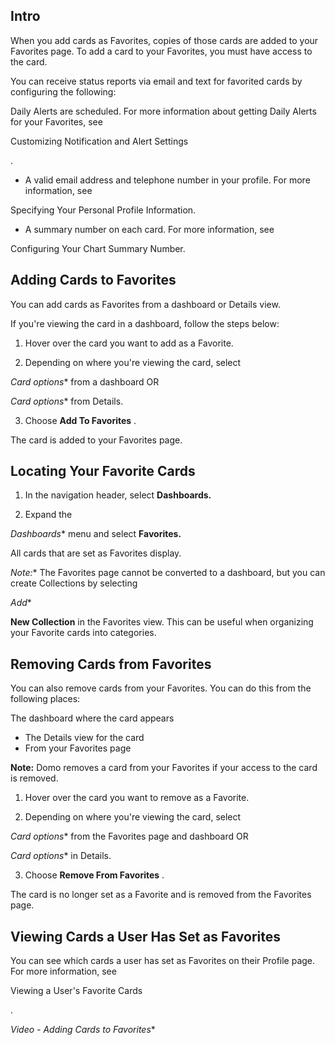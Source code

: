 

Intro
-------

When you add cards as Favorites, copies of those cards are added to your Favorites page. To add a card to your Favorites, you must have access to the card.


 You can receive status reports via email and text for favorited cards by configuring the following:

 Daily Alerts are scheduled. For more information about getting Daily Alerts for your Favorites, see

Customizing Notification and Alert Settings

.
* A valid email address and telephone number in your profile. For more information, see

Specifying Your Personal Profile Information.
* A summary number on each card. For more information, see

Configuring Your Chart Summary Number.

Adding Cards to Favorites
---------------------------

You can add cards as Favorites from a dashboard or Details view.


 If you're viewing the card in a dashboard, follow the steps below:


 1. Hover over the card you want to add as a Favorite.


 2. Depending on where you're viewing the card, select

*Card options**
 from a dashboard OR

*Card options**
 from Details.


 3. Choose
 **Add To Favorites**
 .


 The card is added to your Favorites page.


 Locating Your Favorite Cards
------------------------------

1. In the navigation header, select
 **Dashboards.**


 2. Expand the

*Dashboards**
 menu and select
 **Favorites.**

All cards that are set as Favorites display.

*Note:**
 The Favorites page cannot be converted to a dashboard, but you can create Collections by selecting

*Add**
 >
 **New Collection**
 in the Favorites view. This can be useful when organizing your Favorite cards into categories.

Removing Cards from Favorites
-------------------------------

You can also remove cards from your Favorites. You can do this from the following places:

 The dashboard where the card appears
* The Details view for the card
* From your Favorites page


**Note:**
 Domo removes a card from your Favorites if your access to the card is removed.

1. Hover over the card you want to remove as a Favorite.


 2. Depending on where you're viewing the card, select

*Card options**
 from the Favorites page and dashboard OR

*Card options**
 in Details.


 3. Choose
 **Remove From Favorites**
 .


 The card is no longer set as a Favorite and is removed from the Favorites page.


 Viewing Cards a User Has Set as Favorites
-------------------------------------------

You can see which cards a user has set as Favorites on their Profile page. For more information, see

Viewing a User's Favorite Cards

.

*Video - Adding Cards to Favorites**


